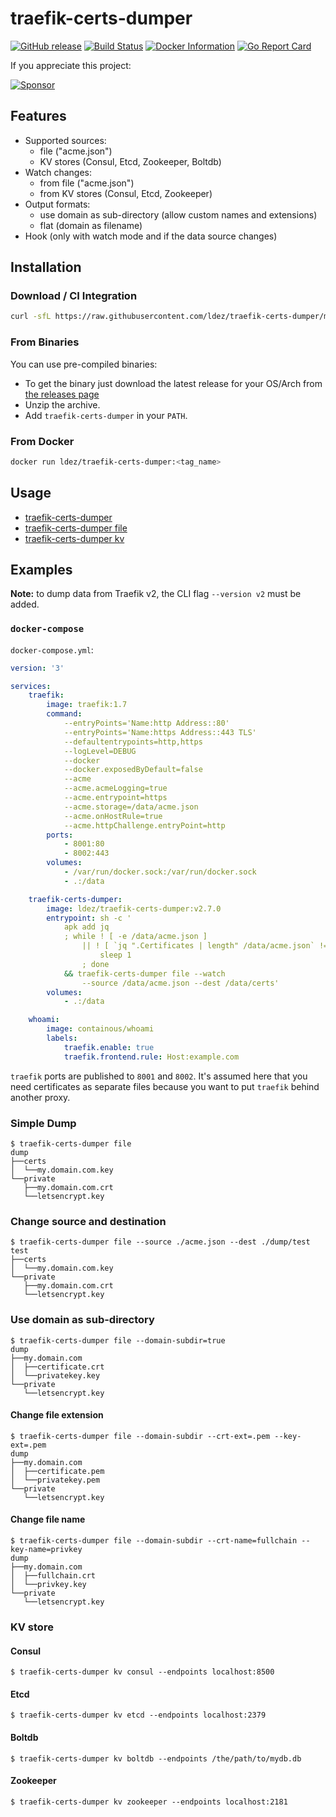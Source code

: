 # traefik-certs-dumper

[![GitHub release](https://img.shields.io/github/release/ldez/traefik-certs-dumper.svg)](https://github.com/ldez/traefik-certs-dumper/releases/latest)
[![Build Status](https://travis-ci.com/ldez/traefik-certs-dumper.svg?branch=master)](https://travis-ci.com/ldez/traefik-certs-dumper)
[![Docker Information](https://images.microbadger.com/badges/image/ldez/traefik-certs-dumper.svg)](https://hub.docker.com/r/ldez/traefik-certs-dumper/)
[![Go Report Card](https://goreportcard.com/badge/github.com/ldez/traefik-certs-dumper)](https://goreportcard.com/report/github.com/ldez/traefik-certs-dumper)

If you appreciate this project:

[![Sponsor](https://img.shields.io/badge/Sponsor%20me-%E2%9D%A4%EF%B8%8F-pink)](https://github.com/sponsors/ldez)

## Features

- Supported sources:
    - file ("acme.json")
    - KV stores (Consul, Etcd, Zookeeper, Boltdb)
- Watch changes:
    - from file ("acme.json")
    - from KV stores (Consul, Etcd, Zookeeper)
- Output formats:
    - use domain as sub-directory (allow custom names and extensions)
    - flat (domain as filename)
- Hook (only with watch mode and if the data source changes)

## Installation

### Download / CI Integration

```bash
curl -sfL https://raw.githubusercontent.com/ldez/traefik-certs-dumper/master/godownloader.sh | bash -s -- -b $GOPATH/bin v2.7.0
```

<!--
To generate the script:

```bash
godownloader --repo=ldez/traefik-certs-dumper -o godownloader.sh

# or

godownloader --repo=ldez/traefik-certs-dumper > godownloader.sh
```
-->

### From Binaries

You can use pre-compiled binaries:

* To get the binary just download the latest release for your OS/Arch from [the releases page](https://github.com/ldez/traefik-certs-dumper/releases/)
* Unzip the archive.
* Add `traefik-certs-dumper` in your `PATH`.

### From Docker

```bash
docker run ldez/traefik-certs-dumper:<tag_name>
```

## Usage

- [traefik-certs-dumper](docs/traefik-certs-dumper.md)
- [traefik-certs-dumper file](docs/traefik-certs-dumper_file.md)
- [traefik-certs-dumper kv](docs/traefik-certs-dumper_kv.md)

## Examples

**Note:** to dump data from Traefik v2, the CLI flag `--version v2` must be added.

### `docker-compose`

`docker-compose.yml`:

```yaml
version: '3'

services:
    traefik:
        image: traefik:1.7
        command:
            --entryPoints='Name:http Address::80'
            --entryPoints='Name:https Address::443 TLS'
            --defaultentrypoints=http,https
            --logLevel=DEBUG
            --docker
            --docker.exposedByDefault=false
            --acme
            --acme.acmeLogging=true
            --acme.entrypoint=https
            --acme.storage=/data/acme.json
            --acme.onHostRule=true
            --acme.httpChallenge.entryPoint=http
        ports:
            - 8001:80
            - 8002:443
        volumes:
            - /var/run/docker.sock:/var/run/docker.sock
            - .:/data

    traefik-certs-dumper:
        image: ldez/traefik-certs-dumper:v2.7.0
        entrypoint: sh -c '
            apk add jq
            ; while ! [ -e /data/acme.json ]
                || ! [ `jq ".Certificates | length" /data/acme.json` != 0 ]; do
                    sleep 1
                ; done
            && traefik-certs-dumper file --watch 
                --source /data/acme.json --dest /data/certs'
        volumes:
            - .:/data

    whoami:
        image: containous/whoami
        labels:
            traefik.enable: true
            traefik.frontend.rule: Host:example.com
```

`traefik` ports are published to `8001` and `8002`. It's assumed here that you need certificates as separate files because you want to put `traefik` behind another proxy.

### Simple Dump

```console
$ traefik-certs-dumper file
dump
├──certs
│  └──my.domain.com.key
└──private
   ├──my.domain.com.crt
   └──letsencrypt.key
```

### Change source and destination

```console
$ traefik-certs-dumper file --source ./acme.json --dest ./dump/test
test
├──certs
│  └──my.domain.com.key
└──private
   ├──my.domain.com.crt
   └──letsencrypt.key
```

### Use domain as sub-directory

```console
$ traefik-certs-dumper file --domain-subdir=true
dump
├──my.domain.com
│  ├──certificate.crt
│  └──privatekey.key
└──private
   └──letsencrypt.key
```

#### Change file extension

```console
$ traefik-certs-dumper file --domain-subdir --crt-ext=.pem --key-ext=.pem
dump
├──my.domain.com
│  ├──certificate.pem
│  └──privatekey.pem
└──private
   └──letsencrypt.key
```

#### Change file name

```console
$ traefik-certs-dumper file --domain-subdir --crt-name=fullchain --key-name=privkey
dump
├──my.domain.com
│  ├──fullchain.crt
│  └──privkey.key
└──private
   └──letsencrypt.key
```

### KV store

#### Consul

```console
$ traefik-certs-dumper kv consul --endpoints localhost:8500
```

#### Etcd

```console
$ traefik-certs-dumper kv etcd --endpoints localhost:2379
```

#### Boltdb

```console
$ traefik-certs-dumper kv boltdb --endpoints /the/path/to/mydb.db
```

#### Zookeeper

```console
$ traefik-certs-dumper kv zookeeper --endpoints localhost:2181
```


